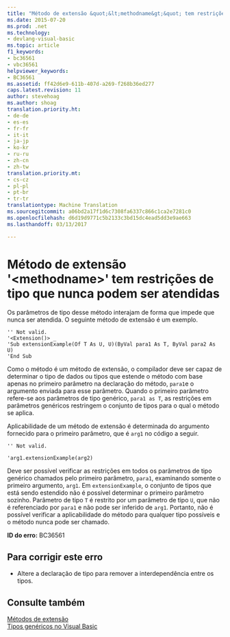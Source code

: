 ```yaml
---
title: "Método de extensão &quot;&lt;methodname&gt;&quot; tem restrições de tipo que nunca podem ser atendidas | Documentos do Microsoft"
ms.date: 2015-07-20
ms.prod: .net
ms.technology:
- devlang-visual-basic
ms.topic: article
f1_keywords:
- bc36561
- vbc36561
helpviewer_keywords:
- BC36561
ms.assetid: ff42d6e9-611b-407d-a269-f268b36ed277
caps.latest.revision: 11
author: stevehoag
ms.author: shoag
translation.priority.ht:
- de-de
- es-es
- fr-fr
- it-it
- ja-jp
- ko-kr
- ru-ru
- zh-cn
- zh-tw
translation.priority.mt:
- cs-cz
- pl-pl
- pt-br
- tr-tr
translationtype: Machine Translation
ms.sourcegitcommit: a06bd2a17f1d6c7308fa6337c866c1ca2e7281c0
ms.openlocfilehash: d6d19d9771c5b2133c3bd15dc4ead5dd3e9ae663
ms.lasthandoff: 03/13/2017

---
```

# <a name="extension-method-39ltmethodnamegt39-has-type-constraints-that-can-never-be-satisfied"></a>Método de extensão '&lt;methodname&gt;' tem restrições de tipo que nunca podem ser atendidas
Os parâmetros de tipo desse método interajam de forma que impede que nunca ser atendida. O seguinte método de extensão é um exemplo.  
  
```  
'' Not valid.  
'<Extension()> _  
'Sub extensionExample(Of T As U, U)(ByVal para1 As T, ByVal para2 As U)  
'End Sub  
```  
  
 Como o método é um método de extensão, o compilador deve ser capaz de determinar o tipo de dados ou tipos que estende o método com base apenas no primeiro parâmetro na declaração do método, `para1`e o argumento enviada para esse parâmetro. Quando o primeiro parâmetro refere-se aos parâmetros de tipo genérico, `para1 as T`, as restrições em parâmetros genéricos restringem o conjunto de tipos para o qual o método se aplica.  
  
 Aplicabilidade de um método de extensão é determinada do argumento fornecido para o primeiro parâmetro, que é `arg1` no código a seguir.  
  
 `'' Not valid.`  
  
 `'arg1.extensionExample(arg2)`  
  
 Deve ser possível verificar as restrições em todos os parâmetros de tipo genérico chamados pelo primeiro parâmetro, `para1`, examinando somente o primeiro argumento, `arg1`. Em `extensionExample`, o conjunto de tipos que está sendo estendido não é possível determinar o primeiro parâmetro sozinho. Parâmetro de tipo `T` é restrito por um parâmetro de tipo `U`, que não é referenciado por `para1` e não pode ser inferido de `arg1`. Portanto, não é possível verificar a aplicabilidade do método para qualquer tipo possíveis e o método nunca pode ser chamado.  
  
 **ID do erro:** BC36561  
  
## <a name="to-correct-this-error"></a>Para corrigir este erro  
  
-   Altere a declaração de tipo para remover a interdependência entre os tipos.  
  
## <a name="see-also"></a>Consulte também  
 [Métodos de extensão](../../visual-basic/programming-guide/language-features/procedures/extension-methods.md)   
 [Tipos genéricos no Visual Basic](../../visual-basic/programming-guide/language-features/data-types/generic-types.md)
